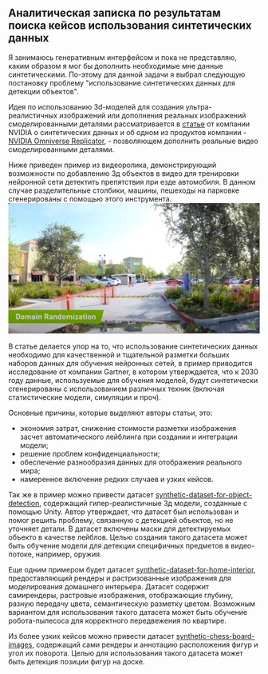 ## Аналитическая записка по результатам поиска кейсов использования синтетических данных

Я занимаюсь генеративным интерфейсом и пока не представляю, каким образом я мог бы дополнить необходимые мне данные синтетическими. По-этому для данной задачи я выбрал следующую постановку проблему "использование синтетических данных для детекции объектов".

Идея по использованию 3d-моделей для создания ультра-реалистичных изображений или дополнения реальных изображений смоделированными деталями рассматривается в [статье](https://blogs.nvidia.com/blog/what-is-synthetic-data/) от компании NVIDIA о синтетических данных и об одном из продуктов компании - [NVIDIA Omniverse Replicator](https://developer.nvidia.com/omniverse/replicator), - позволяющем дополнить реальные видео смоделированными деталями.

Ниже приведен пример из видеоролика, демонстрирующий возможности по добавлению 3д объектов в видео для тренировки нейронной сети детектить препятствия при езде автомобиля. В данном случае разделительные столбики, машины, пешеходы на парковке сгенерированы с помощью этого инструмента.
![3d-models-example](./3d-models-example.png)

В статье делается упор на то, что использование синтетических данных необходимо для качественной и тщательной разметки больших наборов данных для обучения нейронных сетей, в пример приводится исследование от компании Gartner, в котором утверждается, что к 2030 году данные, используемые для обучения моделей, будут синтетически сгенерированы с использованием различных техник (включая статистические модели, симуляции и проч).

Основные причины, которые выделяют авторы статьи, это:
- экономия затрат, снижение стоимости разметки изображения засчет автоматического лейблинга при создании и интеграции модели;
- решение проблем конфиденциальности;
- обеспечение разнообразия данных для отображения реального мира;
- намеренное включение редких случаев и узких кейсов.

Так же в пример можно привести датасет [synthetic-dataset-for-object-detection](https://www.kaggle.com/datasets/ekibee/synthetic-dataset-for-object-detection/data), содержащий гипер-реалистичные 3д модели, созданные с помощью Unity. Автор утверждает, что датасет был использован и помог решить проблему, связанную с детекцией объектов, но не уточняет детали. В датасет включены маски для детектируемых объекто в качестве лейблов. Целью создания такого датасета может быть обучение модели для детекции специфичных предметов в видео-потоке, например, оружия. 

Еще одним примером будет датасет [synthetic-dataset-for-home-interior](https://www.kaggle.com/datasets/luznoc/synthetic-dataset-for-home-interior), предоставляющий рендеры и растризованные изображения для моделирования домашнего интерьера. Датасет содержит самирендеры, растровые изображения, отображающие глубину, разную передачу цвета, семантическую разметку цветом. Возможным вариантом для использования такого датасета может быть обучение робота-пылесоса для корректного передвежения по квартире.

Из более узких кейсов можно привести датасет [synthetic-chess-board-images](https://www.kaggle.com/datasets/thefamousrat/synthetic-chess-board-images), содержащий сами рендеры и аннотацию расположения фигур и угол их поворота. Целью для использования такого датасета может быть детекция позиции фигур на доске. 